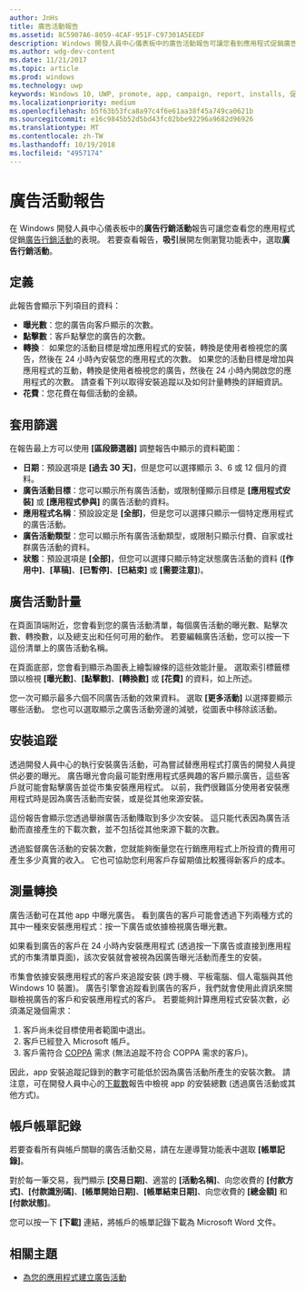 ```yaml
---
author: JnHs
title: 廣告活動報告
ms.assetid: 8C5907A6-8059-4CAF-951F-C97301A5EEDF
description: Windows 開發人員中心儀表板中的廣告活動報告可讓您看到應用程式促銷廣告活動的表現情況。
ms.author: wdg-dev-content
ms.date: 11/21/2017
ms.topic: article
ms.prod: windows
ms.technology: uwp
keywords: Windows 10, UWP, promote, app, campaign, report, installs, 促銷, 應用程式, 行銷活動, 報告, 安裝
ms.localizationpriority: medium
ms.openlocfilehash: b5f63b53fca8a97c4f6e61aa38f45a749ca0621b
ms.sourcegitcommit: e16c9845b52d5bd43fc02bbe92296a9682d96926
ms.translationtype: MT
ms.contentlocale: zh-TW
ms.lasthandoff: 10/19/2018
ms.locfileid: "4957174"
---
```

# <a name="ad-campaign-report"></a>廣告活動報告

在 Windows 開發人員中心儀表板中的**廣告行銷活動**報告可讓您查看您的應用程式促銷[廣告行銷活動](create-an-ad-campaign-for-your-app.md)的表現。 若要查看報告，**吸引**展開左側瀏覽功能表中，選取**廣告行銷活動**。

## <a name="definitions"></a>定義

此報告會顯示下列項目的資料：

-   **曝光數**：您的廣告向客戶顯示的次數。
-   **點擊數**：客戶點擊您的廣告的次數。
-   **轉換**︰ 如果您的活動目標是增加應用程式的安裝，轉換是使用者檢視您的廣告，然後在 24 小時內安裝您的應用程式的次數。 如果您的活動目標是增加與應用程式的互動，轉換是使用者檢視您的廣告，然後在 24 小時內開啟您的應用程式的次數。 請查看下列以取得安裝追蹤以及如何計量轉換的詳細資訊。
-   **花費**：您花費在每個活動的金額。

## <a name="apply-filters"></a>套用篩選

在報告最上方可以使用 **\[區段篩選器\]** 調整報告中顯示的資料範圍：

-   **日期**：預設選項是 **\[過去 30 天\]**，但是您可以選擇顯示 3、6 或 12 個月的資料。
-   **廣告活動目標**：您可以顯示所有廣告活動，或限制僅顯示目標是 **\[應用程式安裝\]** 或 **\[應用程式參與\]** 的廣告活動的資料。
-   **應用程式名稱**：預設設定是 **\[全部\]**，但是您可以選擇只顯示一個特定應用程式的廣告活動。
-   **廣告活動類型**：您可以顯示所有廣告活動類型，或限制只顯示付費、自家或社群廣告活動的資料。
-   **狀態**：預設選項是 **\[全部\]**，但您可以選擇只顯示特定狀態廣告活動的資料 (**\[作用中\]**、**\[草稿\]**、**\[已暫停\]**、**\[已結束\]** 或 **\[需要注意\]**)。


## <a name="ad-campaign-metrics"></a>廣告活動計量

在頁面頂端附近，您會看到您的廣告活動清單，每個廣告活動的曝光數、點擊次數、轉換數，以及總支出和任何可用的動作。 若要編輯廣告活動，您可以按一下這份清單上的廣告活動名稱。

在頁面底部，您會看到顯示為圖表上繪製線條的這些效能計量。 選取索引標籤標頭以檢視 **\[曝光數\]**、**\[點擊數\]**、**\[轉換數\]** 或 **\[花費\]** 的資料，如上所述。

您一次可顯示最多六個不同廣告活動的效果資料。 選取 **\[更多活動\]** 以選擇要顯示哪些活動。 您也可以選取顯示之廣告活動旁邊的減號，從圖表中移除該活動。


## <a name="install-tracking"></a>安裝追蹤

透過開發人員中心的執行安裝廣告活動，可為嘗試替應用程式打廣告的開發人員提供必要的曝光。 廣告曝光會向最可能對應用程式感興趣的客戶顯示廣告，這些客戶就可能會點擊廣告並從市集安裝應用程式。 以前，我們很難區分使用者安裝應用程式時是因為廣告活動而安裝，或是從其他來源安裝。

這份報告會顯示您透過舉辦廣告活動賺取到多少次安裝。 這只能代表因為廣告活動而直接產生的下載次數，並不包括從其他來源下載的次數。

透過監督廣告活動的安裝次數，您就能夠衡量您在行銷應用程式上所投資的費用可產生多少真實的收入。 它也可協助您利用客戶存留期值比較獲得新客戶的成本。


## <a name="measuring-conversions"></a>測量轉換

廣告活動可在其他 app 中曝光廣告。 看到廣告的客戶可能會透過下列兩種方式的其中一種來安裝應用程式：按一下廣告或依據檢視廣告曝光數。

如果看到廣告的客戶在 24 小時內安裝應用程式 (透過按一下廣告或直接到應用程式的市集清單頁面)，該次安裝就會被視為因廣告曝光活動而產生的安裝。

市集會依據安裝應用程式的客戶來追蹤安裝 (跨手機、平板電腦、個人電腦與其他 Windows 10 裝置)。 廣告引擎會追蹤看到廣告的客戶，我們就會使用此資訊來關聯檢視廣告的客戶和安裝應用程式的客戶。 若要能夠計算應用程式安裝次數，必須滿足幾個需求：

1.  客戶尚未從目標使用者範圍中退出。
2.  客戶已經登入 Microsoft 帳戶。
3.  客戶需符合 [COPPA](http://go.microsoft.com/fwlink?LinkId=536558) 需求 (無法追蹤不符合 COPPA 需求的客戶)。

因此，app 安裝追蹤記錄到的數字可能低於因為廣告活動所產生的安裝次數。 請注意，可在開發人員中心的[下載數](acquisitions-report.md)報告中檢視 app 的安裝總數 (透過廣告活動或其他方式)。


## <a name="account-billing-history"></a>帳戶帳單記錄

若要查看所有與帳戶關聯的廣告活動交易，請在左邊導覽功能表中選取 **\[帳單記錄\]**。

對於每一筆交易，我門顯示 **\[交易日期\]**、適當的 **\[活動名稱\]**、向您收費的 **\[付款方式\]**、**\[付款識別碼\]**、**\[帳單開始日期\]**、**\[帳單結束日期\]**、向您收費的 **\[總金額\]** 和 **\[付款狀態\]**。

您可以按一下 **\[下載\]** 連結，將帳戶的帳單記錄下載為 Microsoft Word 文件。

## <a name="related-topics"></a>相關主題

* [為您的應用程式建立廣告活動](create-an-ad-campaign-for-your-app.md)

 

 

